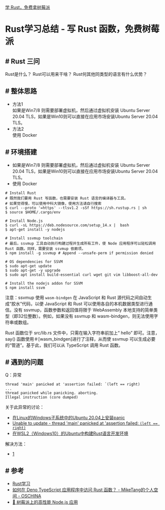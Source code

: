 
[学 Rust，免费拿树莓派](https://segmentfault.com/a/1190000023363546)


# Rust学习总结 - 写 Rust 函数，免费树莓派


## \# Rust 三问

Rust是什么？
Rust可以用来干啥？
Rust何其他同类型的语言有什么优势？


## \# 整体思路

-   方法1  
    如果是Win7/8 则需要部署虚拟机，然后通过虚拟机安装 Ubuntu Server 20.04 TLS，如果是Win10则可以直接在应用市场安装Ubuntu Server 20.04 TLS。     
-   方法2  
    使用 Docker  


## \# 环境搭建

- 如果是Win7/8 则需要部署虚拟机，然后通过虚拟机安装 Ubuntu Server 20.04 TLS，如果是Win10则可以直接在应用市场安装Ubuntu Server 20.04 TLS。     
- 使用 Docker  


```shell
# Install Rust
# 既然我们要用 Rust 写函数，也需要安装 Rust 语言的编译器与工具。
# 如果觉得慢，可以使用中科大镜像，使用方法请自行搜索
$ curl --proto '=https' --tlsv1.2 -sSf https://sh.rustup.rs | sh
$ source $HOME/.cargo/env

# Install Node.js
$ curl -sL https://deb.nodesource.com/setup_14.x |  bash
$ apt-get install -y nodejs

# Install ssvmup toolchain
# 最后，ssvmup 工具自动执行构建过程并生成所有工件，使 Node 应用程序可以轻松调用 Rust 函数。同样，需要安装 ssvmup 依赖项。
$ npm install -g ssvmup # Append --unsafe-perm if permission denied

# OS dependencies for SSVM
$ sudo apt-get update
$ sudo apt-get -y upgrade
$ sudo apt install build-essential curl wget git vim libboost-all-dev

# Install the nodejs addon for SSVM
$ npm install ssvm
```

注意：ssvmup 使用 `wasm-bindgen` 在 JavaScript 和 Rust 源代码之间自动生成“胶水”代码，以便 JavaScript 和 Rust 可以使用各自的本机数据类型进行通信。没有 ssvmup，函数参数和返回值将限于 WebAssembly 本地支持的简单类型（即32位整数）。例如，如果没有 ssvmup 和 wasm-bindgen，则无法使用字符串或数组。

Rust 函数位于 src/lib.rs 文件中，只需在输入字符串前加上“ hello” 即可。注意，say() 函数使用＃[wasm_bindgen]进行了注释，从而使 ssvmup 可以生成必要的“管道”。基于此，我们可以从 TypeScript 调用 Rust 函数。


## \# 遇到的问题

Q：异常
  ```
  thread 'main' panicked at 'assertion failed: `(left == right)
  ...
  thread panicked while panicking. aborting.
  Illegal instruction (core dumped)
  ```  
  关于此异常的讨论：  
  - [在Linux的Windows子系统中的Ubuntu 20.04上安装panic](https://github.com/rust-lang/rustup/issues/2293)      
  - [Unable to update - thread 'main' panicked at 'assertion failed: `(left == right)`](https://github.com/rust-lang/rustup/issues/2253)      
  - [在WSL2（Windows10）的Ubuntu中构建Rust语言开发环境](https://koma.blog/wsl2-ubuntu-rust/)      

  解决方法：  
  - [1](https://github.com/rust-lang/rustup/issues/2293)      



## \# 参考

- [Rust学习](https://blog.csdn.net/smallswan/article/details/107903034)
- [如何在 Deno TypeScript 应用程序中访问 Rust 函数？ - MikeTang的个人空间 - OSCHINA](https://my.oschina.net/u/4581704/blog/4415721)
- [🍹 树莓派上的高性能 Node.js 应用](https://www.secondstate.io/articles/get-started-with-raspberry-pi-zh/)

